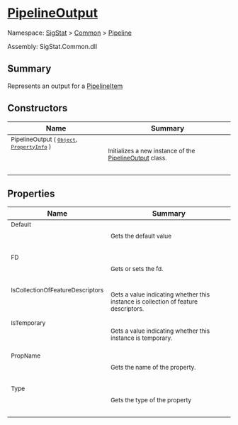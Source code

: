 # [PipelineOutput](./PipelineOutput.md)

Namespace: [SigStat]() > [Common](./../README.md) > [Pipeline](./README.md)

Assembly: SigStat.Common.dll

## Summary
Represents an output for a [PipelineItem](https://github.com/hargitomi97/sigstat/blob/master/docs/md/.md)

## Constructors

| Name | Summary | 
| --- | --- | 
| <sub>PipelineOutput ( [`Object`](https://docs.microsoft.com/en-us/dotnet/api/System.Object), [`PropertyInfo`](https://docs.microsoft.com/en-us/dotnet/api/System.Reflection.PropertyInfo) )</sub><p>&nbsp;</p>| <sub>Initializes a new instance of the [PipelineOutput](https://github.com/hargitomi97/sigstat/blob/master/docs/md/SigStat/Common/Pipeline/PipelineOutput.md) class.</sub>| <br>


## Properties

| Name | Summary | 
| --- | --- | 
| <sub>Default</sub><p>&nbsp;</p>| <sub>Gets the default value</sub>| <br>
| <sub>FD</sub><p>&nbsp;</p>| <sub>Gets or sets the fd.</sub>| <br>
| <sub>IsCollectionOfFeatureDescriptors</sub><p>&nbsp;</p>| <sub>Gets a value indicating whether this instance is collection of feature descriptors.</sub>| <br>
| <sub>IsTemporary</sub><p>&nbsp;</p>| <sub>Gets a value indicating whether this instance is temporary.</sub>| <br>
| <sub>PropName</sub><p>&nbsp;</p>| <sub>Gets the name of the property.</sub>| <br>
| <sub>Type</sub><p>&nbsp;</p>| <sub>Gets the type of the property</sub>| <br>


